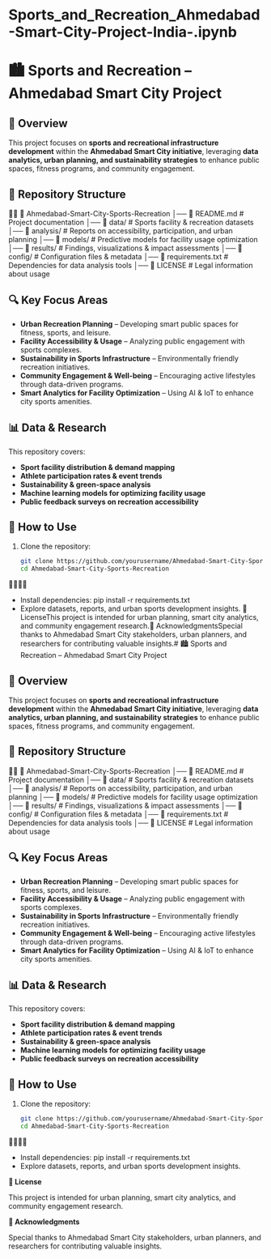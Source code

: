 # Sports_and_Recreation_Ahmedabad-Smart-City-Project-India-.ipynb
# 🏙️ Sports and Recreation – Ahmedabad Smart City Project

## 📌 Overview
This project focuses on **sports and recreational infrastructure development** within the **Ahmedabad Smart City initiative**, leveraging **data analytics, urban planning, and sustainability strategies** to enhance public spaces, fitness programs, and community engagement.

## 📁 Repository Structure


📂 Ahmedabad-Smart-City-Sports-Recreation │── 📄 README.md               # Project documentation │── 📂 data/                   # Sports facility & recreation datasets │── 📂 analysis/               # Reports on accessibility, participation, and urban planning │── 📂 models/                 # Predictive models for facility usage optimization │── 📂 results/                # Findings, visualizations & impact assessments │── 📂 config/                 # Configuration files & metadata │── 📄 requirements.txt        # Dependencies for data analysis tools │── 📄 LICENSE                 # Legal information about usage

## 🔍 Key Focus Areas
- **Urban Recreation Planning** – Developing smart public spaces for fitness, sports, and leisure.
- **Facility Accessibility & Usage** – Analyzing public engagement with sports complexes.
- **Sustainability in Sports Infrastructure** – Environmentally friendly recreation initiatives.
- **Community Engagement & Well-being** – Encouraging active lifestyles through data-driven programs.
- **Smart Analytics for Facility Optimization** – Using AI & IoT to enhance city sports amenities.

## 📊 Data & Research
This repository covers:
- **Sport facility distribution & demand mapping**
- **Athlete participation rates & event trends**
- **Sustainability & green-space analysis**
- **Machine learning models for optimizing facility usage**
- **Public feedback surveys on recreation accessibility**

## 🚀 How to Use
1. Clone the repository:
   ```bash
   git clone https://github.com/yourusername/Ahmedabad-Smart-City-Sports-Recreation.git
   cd Ahmedabad-Smart-City-Sports-Recreation


- Install dependencies:
pip install -r requirements.txt
- Explore datasets, reports, and urban sports development insights.
📜 LicenseThis project is intended for urban planning, smart city analytics, and community engagement research.🙌 AcknowledgmentsSpecial thanks to Ahmedabad Smart City stakeholders, urban planners, and researchers for contributing valuable insights.# 🏙️ Sports and Recreation – Ahmedabad Smart City Project

## 📌 Overview
This project focuses on **sports and recreational infrastructure development** within the **Ahmedabad Smart City initiative**, leveraging **data analytics, urban planning, and sustainability strategies** to enhance public spaces, fitness programs, and community engagement.

## 📁 Repository Structure


📂 Ahmedabad-Smart-City-Sports-Recreation │── 📄 README.md               # Project documentation │── 📂 data/                   # Sports facility & recreation datasets │── 📂 analysis/               # Reports on accessibility, participation, and urban planning │── 📂 models/                 # Predictive models for facility usage optimization │── 📂 results/                # Findings, visualizations & impact assessments │── 📂 config/                 # Configuration files & metadata │── 📄 requirements.txt        # Dependencies for data analysis tools │── 📄 LICENSE                 # Legal information about usage

## 🔍 Key Focus Areas
- **Urban Recreation Planning** – Developing smart public spaces for fitness, sports, and leisure.
- **Facility Accessibility & Usage** – Analyzing public engagement with sports complexes.
- **Sustainability in Sports Infrastructure** – Environmentally friendly recreation initiatives.
- **Community Engagement & Well-being** – Encouraging active lifestyles through data-driven programs.
- **Smart Analytics for Facility Optimization** – Using AI & IoT to enhance city sports amenities.

## 📊 Data & Research
This repository covers:
- **Sport facility distribution & demand mapping**
- **Athlete participation rates & event trends**
- **Sustainability & green-space analysis**
- **Machine learning models for optimizing facility usage**
- **Public feedback surveys on recreation accessibility**

## 🚀 How to Use
1. Clone the repository:
   ```bash
   git clone https://github.com/yourusername/Ahmedabad-Smart-City-Sports-Recreation.git
   cd Ahmedabad-Smart-City-Sports-Recreation


- Install dependencies:
pip install -r requirements.txt
- Explore datasets, reports, and urban sports development insights.
  
**📜 License**

This project is intended for urban planning, smart city analytics, and community engagement research.

**🙌 Acknowledgments**

Special thanks to Ahmedabad Smart City stakeholders, urban planners, and researchers for contributing valuable insights.

